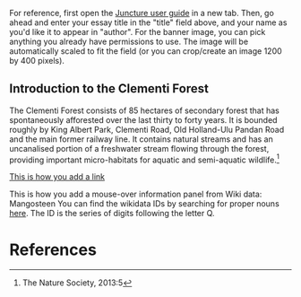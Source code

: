 <param ve-config 
       title="Clementi Forest"
       author="Angela Ricasio Hoten"
       banner="https://iiif.wellcomecollection.org/image/V0044770/full/1338%2C/0/default.jpg"
       layout="vertical">
       
For reference, first open the [Juncture user guide](https://github.com/JSTOR-Labs/juncture/wiki/visual-essay-tags) in a new tab. Then, go ahead and enter your essay title in the "title" field above, and your name as you'd like it to appear in "author". For the banner image, you can pick anything you already have permissions to use. The image will be automatically scaled to fit the field (or you can crop/create an image 1200 by 400 pixels).

## Introduction to the Clementi Forest
The Clementi Forest consists of 85 hectares of secondary forest that has spontaneously afforested over the last thirty to forty years. It is bounded roughly by King Albert Park, Clementi Road, Old Holland-Ulu Pandan Road and the main former railway line. It contains natural streams and has an uncanalised portion of a freshwater stream flowing through the forest, providing important micro-habitats for aquatic and semi-aquatic wildlife.[^1]
<param ve-image 
       url="Media/IMG_B7672E2C1916-1.jpeg"
       title="Clementi Forest 2021"
       attribution="Angela Ricasio Hoten">



[This is how you add a link](https://www.juncture-digital.org/KatherineMEnright/speciesstories/)

This is how you add a mouse-over information panel from Wiki data: <span eid="Q170662">Mangosteen</span>
You can find the wikidata IDs by searching for proper nouns [here](https://www.wikidata.org/wiki/Wikidata:Main_Page). The ID is the series of digits following the letter Q.
    

# References

[^1]: The Nature Society, 2013:5 
